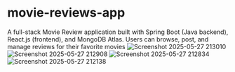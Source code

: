 # movie-reviews-app
A full-stack Movie Review application built with Spring Boot (Java backend), React.js (frontend), and MongoDB Atlas. Users can browse, post, and manage reviews for their favorite movies
![Screenshot 2025-05-27 213010](https://github.com/user-attachments/assets/bcbc7a31-6f5c-4a91-be01-7ad2e94b28c9)
![Screenshot 2025-05-27 212908](https://github.com/user-attachments/assets/d3eb0904-881b-4359-b6eb-182a54ec103c)
![Screenshot 2025-05-27 212834](https://github.com/user-attachments/assets/de2693dc-e6a8-4f5e-9a10-b987e716f6b0)
![Screenshot 2025-05-27 212138](https://github.com/user-attachments/assets/b50ca9f3-5097-4f6f-a5be-841cc19bb6f9)

